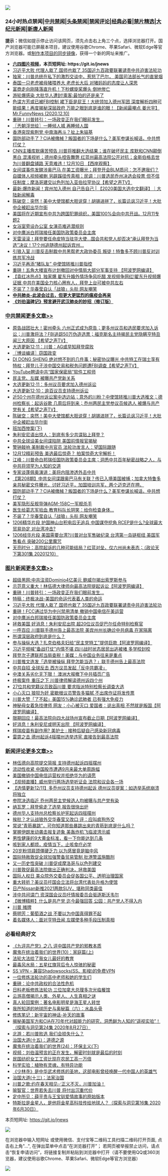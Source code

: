 ![](https://raw.githubusercontent.com/fqnews/bnews/master/64photo/fqnews-qr.jpg)

<div id="tt">
<h3>24小时热点禁闻|<a href="#%E4%B8%AD%E5%85%B1%E7%A6%81%E9%97%BB%E6%9B%B4%E5%A4%9A%E6%96%87%E7%AB%A0">中共禁闻</a>|<a href="#%E5%9B%BE%E7%89%87%E6%96%B0%E9%97%BB%E6%9B%B4%E5%A4%9A%E6%96%87%E7%AB%A0">头条禁闻</a>|<a href="#%E6%96%B0%E9%97%BB%E8%AF%84%E8%AE%BA%E6%9B%B4%E5%A4%9A%E6%96%87%E7%AB%A0">禁闻评论|<a href="#%E5%BF%85%E7%9C%8B%E7%BB%8F%E5%85%B8%E5%A5%BD%E6%96%87">经典必看|<a href="/video.md#%E7%A6%81%E7%89%87%E7%B2%BE%E9%80%89">禁片精选</a>|<a href="https://github.com/fqnews/djy/blob/master/gb/nf1351518.md#1">大纪元新闻</a>|<a href="https://github.com/fqnews/ntdtv/blob/master/gb/prog204.md#1">新唐人新闻</a></h3>
<div><b>提示：</b>微信如提示停止访问该网页，须先点击右上角三个点，选择浏览器打开。国产浏览器可能已屏蔽本项目，建议使用谷歌Chrome、苹果Safari、微软Edge等官方浏览器。或<a href="https://github.com/fqnews/bnews/blob/master/%E5%88%B6%E4%BD%9Cgit%E7%A6%81%E9%97%BB%E9%95%9C%E5%83%8F.md">制作本项目的同步镜像</a>，获得一个新的网址来推广。</div>
<ul>
<li><b><a href="http://d1.bdrive.tk/64.mp4" target="_blank">六四图片视频</a>，本页短网址: https://git.io/jnews</b></li>
<li><a href="/topimagenews/20201211/1445632.md">习近平大败 代理人栽了 国师也栽了 35国近九百政要联署谴责中共迫害法轮功</a></li>
<li><a href="/cnnews/20201211/1445566.md">独家：川普总统在私下的激烈交谈中，惹怒了巴尔， 美国司法部长气的直冒烟</a></li>
<li><a href="/funmedia/20201211/1445584.md">泰国一只老虎被母猪喂养大 老虎长大后 对猪妈妈的态度让人深思</a></li>
<li><a href="/worldnews/20201211/1445541.md">富商走向刚降落直升机！下秒螺旋桨爆头 倒地惨亡</a></li>
<li><a href="/worldnews/20201211/1445557.md">游轮爆感染 大批华人遭封!乘客:最怕的还是来了</a></li>
<li><a href="/cbnews/20201211/1445652.md">色谍方芳或已被FBI控制 裙下臣是屁王！大统领加入德州军团 深度解析四种可能结果！再度揭秘深层政府 万能之眼到底是谁的眼！【新闻最嘲点 姜光宇】Mr.FunnyNews (2020.12.10)‬</a></li>
<li><a href="/topimagenews/20201211/1445730.md">重磅！川普转引：一场政变正在我们眼前发生...</a></li>
<li><a href="/ssgc/20201211/1445547.md">〖兲朝浮世绘〗一睡倾人城 再睡倾人国</a></li>
<li><a href="/cnnews/20201211/1445865.md">香港突现紫荆党 中南海再斗？扯上朱镕基</a></li>
<li><a href="/cbnews/20201211/1445787.md">国防部动手了？CIA被缴械？叛国者的下场是什么？美军参谋长喊话，中共想打仗？</a></li>
<li><a href="/bannedvideo/20201211/1445826.md">CNN主播库默痛苦预告 川普将推翻大选结果；谁在破坏民主 库默和CNN颠倒黑白 混淆视听；德州牵头控告舞弊 红蓝州最高法院公开对抗；金斯伯格去世 为川普翻盘铺路 天意难违！12月10日 【西岸观察】</a></li>
<li><a href="/cbnews/20201211/1445606.md">女间谍事件发酵涉奥巴马 在美工资曝光；拜登开会BLM质问：怎不邀我们？自媒体人视频被删 另辟蹊径传真相；民调：川普选民乔州决选会投票 但不信任制度；摩洛哥建交以色列加入亚伯拉罕协议【希望之声TV】</a></li>
<li><a href="/bannedvideo/20201211/1445784.md">最新:爆炸新闻！宾州加入德州 自己告自己 | 【2020美国大选中文翻译】｜大陆新闻解毒</a></li>
<li><a href="/cbnews/20201211/1445936.md">陈破空：突然！美中大使馆都大胆说穿！胡锡进拼了，长篇讥讽习近平！大批中企被赶出华尔街</a></li>
<li><a href="/bannedvideo/20201211/1445732.md">美国将在近期宣布中共为跨国犯罪组织，美国100%会向中共开战。12月11专题2</a></li>
<li><a href="/lifebaike/20201211/1445621.md">女浴室旁设办公室 女演员难逃潜规则</a></li>
<li><a href="/topimagenews/20201211/1445525.md">对中鹰派白邦瑞接任美国防政策委员会主席</a></li>
<li><a href="/worldnews/usa/20201211/1445501.md">天雷滚滚！拜登要任命皮特当驻华大使…国会共和党人却否决“承认拜登为当选”决议！17个州追随德州起诉宾州…</a></li>
<li><a href="/cnnews/20201211/1445528.md">引狼入室 川普反击制裁中共黑帮老大政协委员 叛徒！特鲁多不顾川普反对训练共军冷战</a></li>
<li><a href="/cbnews/20201211/1445555.md">习近平再添“猪队友” 中使馆转推川普指控</a></li>
<li><a href="/cnnews/20201211/1445842.md">重磅！五角大楼宣布计划撤回对中情局大部分军事支持 【阿波罗网编译】</a></li>
<li><a href="/bannedvideo/20201211/1445893.md">【袁红冰热点】独家爆 翟东升婚外情场争风吃醋 发视频争网红!翟东升视频爆证据 中共在美国全力核心圈有人，拜登上台可被中共左右</a></li>
<li><a href="/cbnews/20201211/1445713.md">不装了？华春莹自认「战狼」头衔 网友嘲笑</a></li>
<li><b><a href="/comments/20200211/1275071.md" target="_blank">中共肺炎-此波会过去，但更大更猛烈的瘟疫会再来</a></b></li>
<li><b><a href="/comments/20200207/1272816.md" target="_blank">《刘伯温碑记》预言避开武汉肺炎的妙招（修订版）</a></b></li>
</ul>
</div>

<div class="catlist">
<h3><a href="/cbnews/" target="_blank">中共禁闻</a><span><a href="/cbnews/" target="_blank" rel="nofollow">更多文章>></a></span></h3>
<ul>
<li><a href="/cbnews/20201212/1446054.md" target="_blank">原告战团壮大！密州牵头 六州正式成为原告；更多州议员和选民要求加入诉讼；川普激将法？FBI追踪50万伪造选票；福克斯名主持揭民主党隐瞒亨特丑闻三大原因 【希望之声TV】</a></li>
<li><a href="/cbnews/20201212/1446053.md" target="_blank">大选更新12·11：川普：AG或早知拜登腐败</a></li>
<li><a href="/cbnews/20201212/1446034.md" target="_blank">〖博谈编译〗窃国政变</a></li>
<li><a href="/cbnews/20201211/1446014.md" target="_blank">DI DONG SHENG 绝对想不到的几件事；秘密协议曝光 中共特工在瑞士享有特权；拜登儿子涉中国交易和税务问题遭FBI调查【希望之声TV】</a></li>
<li><a href="/cbnews/20201211/1445997.md" target="_blank">YouTube聘请中共“国家保密局”软件工程师</a></li>
<li><a href="/cbnews/20201211/1445979.md" target="_blank">民主党、左媒 被曝共产党新关系</a></li>
<li><a href="/cbnews/20201211/1445956.md" target="_blank">大选更新12·11：多州议员要求加入德州诉讼</a></li>
<li><a href="/cbnews/20201211/1445955.md" target="_blank">大选更新12·10：逾百议员支持德州诉讼</a></li>
<li><a href="/cbnews/20201211/1445939.md" target="_blank">近50个州在德州诉讼案中选边站；意外的川粉？中使馆转推川普大选推文；德州检察长：起诉谷歌 几周后将到来；乔州两民主党参议员候选人 被爆与共产党有关【希望之声TV】</a></li>
<li><a href="/cbnews/20201211/1445936.md" target="_blank">陈破空：突然！美中大使馆都大胆说穿！胡锡进拼了，长篇讥讽习近平！大批中企被赶出华尔街</a></li>
<li><a href="/cbnews/20201211/1445878.md" target="_blank">班加西惨案(下)</a></li>
<li><a href="/cbnews/20201211/1445873.md" target="_blank">朱利安尼语出惊人：到底有多少共谍贴上拜登？</a></li>
<li><a href="/cbnews/20201211/1445869.md" target="_blank">中共全球设美女间谍陷阱 美国前情报官揭秘</a></li>
<li><a href="/cbnews/20201211/1445861.md" target="_blank">警钟敲响 美制裁中共官员 法轮功发言人：望国际跟随</a></li>
<li><a href="/cbnews/20201211/1445847.md" target="_blank">12月12精彩预告  美选最后惊奇？ 拍案惊奇大宇解析！</a></li>
<li><a href="/cbnews/20201211/1445829.md" target="_blank">江峰：川普命白邦瑞任国防政策委员会主席；洞悉中共百年秘密战略之人，与中共将领罕为人知的交道</a></li>
<li><a href="/cbnews/20201211/1445816.md" target="_blank">专家谈蓬佩奥演讲：美将内阻渗透外击中共</a></li>
<li><a href="/cbnews/20201211/1445804.md" target="_blank">【第208期】中共女间谍跟奥巴马有关联？传已入境美国被捕；加拿大特鲁多亲共秘密文件曝光，讨好习近平，加国培训共军，两个迈克还在押。</a></li>
<li><a href="/cbnews/20201211/1445787.md" target="_blank">国防部动手了？CIA被缴械？叛国者的下场是什么？美军参谋长喊话，中共想打仗？</a></li>
<li><a href="/cbnews/20201211/1445785.md" target="_blank">美军隐形反舰导弹AGM-158C—军舰杀手</a></li>
<li><a href="/cbnews/20201211/1445731.md" target="_blank">医生给葛志军验血 教育科队长阴笑：给你检查身体…</a></li>
<li><a href="/cbnews/20201211/1445713.md" target="_blank">不装了？华春莹自认「战狼」头衔 网友嘲笑</a></li>
<li><a href="/cbnews/20201211/1445704.md" target="_blank">1206精华片段 护国神山台积电后无追兵  中国谋夺挖角  RCEP是什么?全球最大贸易协定 对台湾冲击?</a></li>
<li><a href="/cbnews/20201211/1445703.md" target="_blank">1206经华片段  美国需要台湾?川普对台军售破纪录 台湾第一岛链枢纽 美国军售看点 突破200公里魔咒</a></li>
<li><a href="/cbnews/20201211/1445667.md" target="_blank">天亮时分：高院起诉的几种可能结局？红蓝对垒，仅六州尚未表态；（政论天下第301集 20201210）</a></li>

</ul>
</div>
<div class="catlist">
<h3><a href="/topimagenews/" target="_blank">图片新闻</a><span><a href="/topimagenews/" target="_blank" rel="nofollow">更多文章>></a></span></h3>
<ul>
<li><a href="/topimagenews/20201212/1446060.md" target="_blank">超级黑网:中共注资Dominio4亿美元 鲍威尔揭出索罗斯参与</a></li>
<li><a href="/topimagenews/20201211/1445830.md" target="_blank">示范意义重大！林伍德大律师向最高法院提起诉讼【阿波罗网编译】</a></li>
<li><a href="/topimagenews/20201211/1445730.md" target="_blank">重磅！川普转引：一场政变正在我们眼前发生&#8230;</a></li>
<li><a href="/comments/20201211/1445650.md" target="_blank">特稿：终极决战-美国的命运代表着人类的命运</a></li>
<li><a href="/topimagenews/20201211/1445632.md" target="_blank">习近平大败 代理人栽了 国师也栽了 35国近九百政要联署谴责中共迫害法轮功</a></li>
<li><a href="/topimagenews/20201211/1445607.md" target="_blank">重磅！FCC通过华为中兴禁用清单 撤销中国电信在美运营</a></li>
<li><a href="/topimagenews/20201211/1445525.md" target="_blank">对中鹰派白邦瑞接任美国防政策委员会主席</a></li>
<li><a href="/topimagenews/20201210/1445461.md" target="_blank">拯救美国 好消息！朱利安尼出院 超20位议员促巴尔任命特别检察官</a></li>
<li><a href="/topimagenews/20201210/1445358.md" target="_blank">一呼百应 川普联手德州告上最高法院 美宾州州长确诊中共病毒 在家隔离</a></li>
<li><a href="/topimagenews/20201210/1445210.md" target="_blank">所谓深层政府到底是什么？</a></li>
<li><a href="/topimagenews/20201210/1445168.md" target="_blank">参与操纵大选？扎克伯格夫妇给“民主党特工”提供巨款【阿波罗网编译】</a></li>
<li><a href="/topimagenews/20201210/1445098.md" target="_blank">习近平频喊“备战打仗”内情不堪 四川战时状态居民出逃被堵 多学校封校</a></li>
<li><a href="/topimagenews/20201210/1445083.md" target="_blank">拜登次子遭联邦当局查税！美媒：与中国业务往来是重点</a></li>
<li><a href="/topimagenews/20201210/1445054.md" target="_blank">川普推文连发「选举被操纵 拜登怎能当选？」联手德州告上最高法院</a></li>
<li><a href="/topimagenews/20201210/1445053.md" target="_blank">中共自招 全球反击 西方议员发起「反中共霸凌」</a></li>
<li><a href="/topimagenews/20201210/1444980.md" target="_blank">中澳关系劣化无下限！ 澳洲大报撤下中共插页广告</a></li>
<li><a href="/topimagenews/20201210/1444979.md" target="_blank">终极案件 重压之下 川普律师解读德州诉四个州</a></li>
<li><a href="/topimagenews/20201210/1444978.md" target="_blank">27位共和党籍议员致函川普 要求指派特别检察长调查大选</a></li>
<li><a href="/topimagenews/20201210/1444959.md" target="_blank">小心灭口 狼狈为奸 密歇根议员警告多猫腻 不出席作证将发传票</a></li>
<li><a href="/topimagenews/20201210/1444958.md" target="_blank">川普大赞「了不起」美国15%确诊武肺者 已有强大免疫力</a></li>
<li><a href="/topimagenews/20201209/1444602.md" target="_blank">神秘母女着急找律师 网友：小心被灭口 爱国者：说出真相 不然就是叛国【阿波罗网编译】</a></li>
<li><a href="/topimagenews/20201209/1444582.md" target="_blank">限期回应！最高法院向四大战场州宣布截止日期【阿波罗网编译】</a></li>
<li><a href="/topimagenews/20201209/1444542.md" target="_blank">好消息！朱利安尼或明天出院 【阿波罗网编译】</a></li>
<li><a href="/topimagenews/20201209/1444375.md" target="_blank">辉瑞疫苗有副作用? 美护士 : 接种后疑自己感染新冠病毒</a></li>
<li><a href="/topimagenews/20201209/1444374.md" target="_blank">雷霆之击 德州起诉4摇摆州选举违宪 直接告到最高法院</a></li>

</ul>
</div>
<div class="catlist">
<h3><a href="/comments/" target="_blank">新闻评论</a><span><a href="/comments/" target="_blank" rel="nofollow">更多文章>></a></span></h3>
<ul>
<li><a href="/comments/20201212/1446051.md" target="_blank">林伍德向高院提交简报 支持德州起诉四摇摆州</a></li>
<li><a href="/comments/20201212/1446050.md" target="_blank">流动性收紧 中国股市遭遇9月来最大单周跌幅</a></li>
<li><a href="/comments/20201212/1446022.md" target="_blank">美国撤销中国电信运营权并拒绝华为的请愿</a></li>
<li><a href="/comments/20201212/1446021.md" target="_blank">【视频直播】威州举行两场选举听证会 法院和议会各一场</a></li>
<li><a href="/comments/20201212/1446020.md" target="_blank">【选情更新12/11】多乔州议员支持德州起诉 德州议员提案：如选举系统崩溃将独立</a></li>
<li><a href="/comments/20201211/1445995.md" target="_blank">参院决选临近 乔州两民主党候选人均被曝与共产党有染</a></li>
<li><a href="/comments/20201211/1445984.md" target="_blank">纳瓦罗：拜登偷走了选举 报告很快出炉</a></li>
<li><a href="/comments/20201211/1445983.md" target="_blank">德州华人支持州总检察长护宪起诉四摇摆州</a></li>
<li><a href="/comments/20201211/1445942.md" target="_blank">挨批？才认战狼外交华春莹又改口 评：应叫疯狗外交</a></li>
<li><a href="/comments/20201211/1445914.md" target="_blank">常说“青筋暴跳”，可你知道那些暴跳出来的青筋到底是什么吗？</a></li>
<li><a href="/comments/20201211/1445846.md" target="_blank">掌握伊朗发动袭击报复迹象 美轰炸机飞临波湾示威</a></li>
<li><a href="/comments/20201211/1445845.md" target="_blank">男性健康的9大黄金标准，看一下你能达到几条</a></li>
<li><a href="/comments/20201211/1445844.md" target="_blank">咳到家人都烦，疫情当下，止咳食疗必学</a></li>
<li><a href="/comments/20201211/1445843.md" target="_blank">20岁粉领肩颈僵硬乏力 以为感冒竟是脑中风</a></li>
<li><a href="/comments/20201211/1445827.md" target="_blank">国际特赦敦促全球加强警备贸易管制 批港警滥施酷刑</a></li>
<li><a href="/comments/20201211/1445814.md" target="_blank">又一历史性突破 川普促成摩洛哥与以色列建交</a></li>
<li><a href="/comments/20201211/1445788.md" target="_blank">川普敦促最高法院做出正确判决，拯救美国</a></li>
<li><a href="/comments/20201211/1445777.md" target="_blank">国际人权日 美众院外交委员会促各国公平、透明治理国家</a></li>
<li><a href="/comments/20201211/1445776.md" target="_blank">重大转折？美议员吁国会立法将台湾代表处升格为使馆</a></li>
<li><a href="/comments/20201211/1445765.md" target="_blank">日产Nissan新推2021两款SUV，堪称同类最佳</a></li>
<li><a href="/comments/20201211/1445744.md" target="_blank">涉中共间谍门 资深国会议员吁情报委员会驱逐斯沃韦尔</a></li>
<li><a href="/comments/20201211/1445736.md" target="_blank">【微博精粹】什么是共产党 迄今最强回答 公园：共产党人不得入内</a></li>
<li><a href="/comments/20201211/1445716.md" target="_blank">川普 摊牌</a></li>
<li><a href="/comments/20201211/1445715.md" target="_blank">蔡明芳：葡萄酒之战 不要以为中国真得罪不起</a></li>
<li><a href="/comments/20201211/1445701.md" target="_blank">着名媒体人：面对亨特丑闻 左媒使多种手段压制真相</a></li>

</ul>
</div>

<div class="catlist">
<h3>必看经典好文</h3>
<ul>
<li><a href="/bookonline/20131116/201047.md" target="_blank">《九评共产党》之八 评中国共产党的邪教本质</a></li>
<li><a href="/topimagenews/20180529/950153.md" target="_blank">魔鬼在统治着我们的世界(10)：家庭篇(上)</a></li>
<li><a href="/cbnews/20200516/1329218.md" target="_blank">法轮大法给了我女儿最好的教育</a></li>
<li><a href="/cbnews/20201005/1408304.md" target="_blank">最毒风水局：五星红旗背后令人惊骇的秘密</a></li>
<li><a href="/comments/20191231/1250654.md" target="_blank">SS VPN &#8211; 兼容Shadowsocks(SS、影梭)的免费VPN</a></li>
<li><a href="/cbnews/20200702/1354550.md" target="_blank">一位修炼法轮功的高中老师和她的学生们</a></li>
<li><a href="/comments/20200705/783271.md" target="_blank">重磅：论中共政权的合法性危机</a></li>
<li><a href="/comments/20200531/1337359.md" target="_blank">日料老板修炼法轮功 三位加拿大总理多次光临餐馆</a></li>
<li><a href="/comments/20200919/82684.md" target="_blank">云游高僧揭示人类、外星人、人生真相之谜</a></li>
<li><a href="/comments/20200523/1332915.md" target="_blank">真人轮回案例：著名电影明星是海王星人转世</a></li>
<li><a href="/cbnews/20171115/856086.md" target="_blank">我所知道的地球历史与奥秘篇（六）：水晶头骨</a></li>
<li><a href="/comments/20190418/1115565.md" target="_blank">修炼笔记：新宇宙的神话-补天的故事</a></li>
<li><a href="/cbnews/20200828/1386804.md" target="_blank">揭秘美国军方和CIA在70年代对超能力的研究，洞悉鲜为人知的“遥视实验”！（探索与洞见第24集 2020年8月27日）</a></li>
<li><a href="/comments/20201112/1430018.md" target="_blank">北游：若川普败选 我们会损失什么？</a></li>
<li><a href="/topimagenews/20180322/917868.md" target="_blank">治国大道(十五)：道德之源</a></li>
<li><a href="/cbnews/20180907/994846.md" target="_blank">魔鬼在统治着我们的世界(24)：环保主义(下)</a></li>
<li><a href="/comments/20200628/1351782.md" target="_blank">视频：刘伯温预言的正在发生，解密时刻就是最后的时刻</a></li>
<li><a href="/lifebaike/20200515/1328783.md" target="_blank">民国纺织女工工资比现在农民工高一万倍</a></li>
<li><a href="/comments/20200605/783205.md" target="_blank">科学实验：植物有灵魂，有特异功能</a></li>
<li><a href="/comments/20201013/1412612.md" target="_blank">《少林寺》是中华武术修炼的圣地，这部电影曾经唤醒一代中国人的英雄气</a></li>
<li><a href="/cbnews/20180319/916654.md" target="_blank">治国大道(十三)：法家治国</a></li>
<li><a href="/bannedvideo/20201206/1443210.md" target="_blank">川普之歌:约在春天相见✅正义不灭，川普加油！</a></li>
<li><a href="/comments/20201111/1429066.md" target="_blank">喻智官：世界若失去川普 将付出沉重代价</a></li>
<li><a href="/comments/20200616/1345658.md" target="_blank">定中所见：薛平贵与王宝钏爱情故事的原始版本</a></li>
<li><a href="/comments/20200712/1359460.md" target="_blank">特斯拉是金星人，是他将金星高科技传给地球人？（探索与洞见第16集 2020年6月30日）</a></li>

</ul>
</div>

本页短网址: https://git.io/jnews

![](https://raw.githubusercontent.com/fqnews/bnews/master/64photo/fqnews-qr.jpg)

在浏览器中输入短网址 或使用微信、支付宝等二维码工具扫描二维码打开页面, 点击右上角"...", 在弹出菜单中点击“在浏览器打开”； 若网页被举报禁止访问，请点击“恢复申请访问”，将链接复制并粘贴到浏览器中打开（请不要使用QQ或360浏览器，建议使用谷歌Chrome、苹果Safari、微软Edge等官方浏览器）

![](https://raw.githubusercontent.com/fqnews/bnews/master/64photo/wx.jpg)